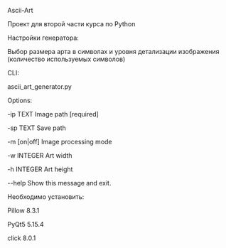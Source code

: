 Ascii-Art

Проект для второй части курса по Python

Настройки генератора:

Выбор размера арта в символах и уровня детализации изображения (количество используемых символов)

CLI:

ascii_art_generator.py

Options:

  -ip TEXT     Image path  [required]
  
  -sp TEXT     Save path
  
  -m [on|off]  Image processing mode
  
  -w INTEGER   Art width
  
  -h INTEGER   Art height
  
  --help       Show this message and exit.

Необходимо установить:

Pillow 8.3.1

PyQt5 5.15.4

click 8.0.1
